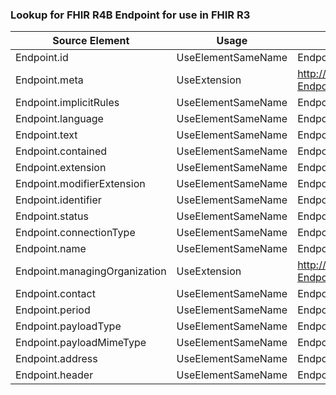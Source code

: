 ### Lookup for FHIR R4B Endpoint for use in FHIR R3

| Source Element | Usage | Target |
| -------------- | ----- | ------ |
| Endpoint.id | UseElementSameName | Endpoint.id |
| Endpoint.meta | UseExtension | http://hl7.org/fhir/4.3/StructureDefinition/extension-Endpoint.meta |
| Endpoint.implicitRules | UseElementSameName | Endpoint.implicitRules |
| Endpoint.language | UseElementSameName | Endpoint.language |
| Endpoint.text | UseElementSameName | Endpoint.text |
| Endpoint.contained | UseElementSameName | Endpoint.contained |
| Endpoint.extension | UseElementSameName | Endpoint.extension |
| Endpoint.modifierExtension | UseElementSameName | Endpoint.modifierExtension |
| Endpoint.identifier | UseElementSameName | Endpoint.identifier |
| Endpoint.status | UseElementSameName | Endpoint.status |
| Endpoint.connectionType | UseElementSameName | Endpoint.connectionType |
| Endpoint.name | UseElementSameName | Endpoint.name |
| Endpoint.managingOrganization | UseExtension | http://hl7.org/fhir/4.3/StructureDefinition/extension-Endpoint.managingOrganization |
| Endpoint.contact | UseElementSameName | Endpoint.contact |
| Endpoint.period | UseElementSameName | Endpoint.period |
| Endpoint.payloadType | UseElementSameName | Endpoint.payloadType |
| Endpoint.payloadMimeType | UseElementSameName | Endpoint.payloadMimeType |
| Endpoint.address | UseElementSameName | Endpoint.address |
| Endpoint.header | UseElementSameName | Endpoint.header |
